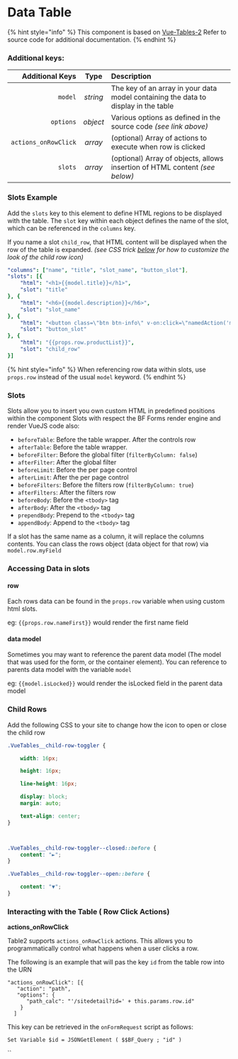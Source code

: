 # Data Table

{% hint style="info" %}
This component is based on [Vue-Tables-2](https://github.com/matfish2/vue-tables-2#readme) Refer to source code for additional documentation.
{% endhint %}

### Additional keys:

| Additional Keys | Type | Description |
| ---: | :---: | :--- |
| `model` | _string_ | The key of an array in your data model containing the data to display in the table |
| `options` | _object_ | Various options as defined in the source code _\(see link above\)_ |
| `actions_onRowClick` | _array_ | \(optional\) Array of actions to execute when row is clicked |
| `slots` | _array_ | \(optional\) Array of objects, allows insertion of HTML content _\(see below\)_ |

### Slots Example

Add the `slots` key to this element to define HTML regions to be displayed with the table. The `slot` key within each object defines the name of the slot, which can be referenced in the `columns` key.

If you name a slot `child_row`, that HTML content will be displayed when the row of the table is expanded. _\(see CSS trick_ [_below_](https://delfs-engineering.gitbook.io/betterforms/usage/formsoverview/components-overview/tables2#child-rows) _for how to customize the look of the child row icon\)_

```yaml
"columns": ["name", "title", "slot_name", "button_slot"],
"slots": [{
    "html": "<h1>{{model.title}}</h1>",
    "slot": "title"
}, {
    "html": "<h6>{{model.description}}</h6>",
    "slot": "slot_name"
}, {
    "html": "<button class=\"btn btn-info\" v-on:click=\"namedAction('myNamedAction'; {row: props.row})\"><i class=\"fa fa-check\"></i> OK</button>",
    "slot": "button_slot"
}, {
    "html": "{{props.row.productList}}",
    "slot": "child_row"
}]
```

{% hint style="info" %}
When referencing row data within slots, use `props.row` instead of the usual `model` keyword.
{% endhint %}

### Slots

Slots allow you to insert you own custom HTML in predefined positions within the component Slots with respect the BF Forms render engine and render VueJS code also:

* `beforeTable`: Before the table wrapper. After the controls row
* `afterTable`: Before the table wrapper.
* `beforeFilter`: Before the global filter \(`filterByColumn: false`\)
* `afterFilter`: After the global filter
* `beforeLimit`: Before the per page control
* `afterLimit`: After the per page control
* `beforeFilters`: Before the filters row \(`filterByColumn: true`\)
* `afterFilters`: After the filters row
* `beforeBody`: Before the `<tbody>` tag
* `afterBody`: After the `<tbody>` tag
* `prependBody`: Prepend to the `<tbody>` tag
* `appendBody`: Append to the `<tbody>` tag

If a slot has the same name as a column, it will replace the columns contents. You can class the rows object \(data object for that row\) via `model.row.myField`

### Accessing Data in slots

#### row

Each rows data can be found in the  `props.row` variable when using custom html slots. 

eg: `{{props.row.nameFirst}}` would render the first name field

#### data model

Sometimes you may want to reference the parent data model \(The model that was used for the form, or the container element\). You can reference to parents data model with the variable `model`

eg: `{{model.isLocked}}` would render the isLocked field in the parent data model

### Child Rows

Add the following CSS to your site to change how the icon to open or close the child row

```css
.VueTables__child-row-toggler {
    width: 16px;
    height: 16px;
    line-height: 16px;
    display: block;
    margin: auto;
    text-align: center;
}

.VueTables__child-row-toggler--closed::before {
    content: "►";
}

.VueTables__child-row-toggler--open::before {
    content: "▼";
}
```

### Interacting with the Table \( Row Click Actions\)

**actions\_onRowClick** 

Table2 supports `actions_onRowClick` actions. This allows you to programmatically control what happens when a user clicks a row.

The following is an example that will pas the key `id` from the table row into the URN 

```text
"actions_onRowClick": [{
   "action": "path",
   "options": {
      "path_calc": "'/sitedetail?id=' + this.params.row.id"
    }
  ]
```

This key can be retrieved in the `onFormRequest` script as follows:

`Set Variable $id = JSONGetElement ( $$BF_Query ; "id" )`

\`\`

